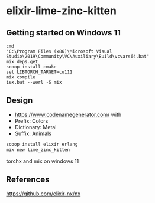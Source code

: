 # elixir-lime-zinc-kitten

## Getting started on Windows 11

```
cmd
"C:\Program Files (x86)\Microsoft Visual Studio\2019\Community\VC\Auxiliary\Build\vcvars64.bat"
mix deps.get
scoop install cmake
set LIBTORCH_TARGET=cu111
mix compile
iex.bat --werl -S mix
```

## Design

* https://www.codenamegenerator.com/ with 
* Prefix: Colors
* Dictionary: Metal
* Suffix: Animals

```bash
scoop install elixir erlang
mix new lime_zinc_kitten
```

torchx and mix on windows 11

## References

https://github.com/elixir-nx/nx
